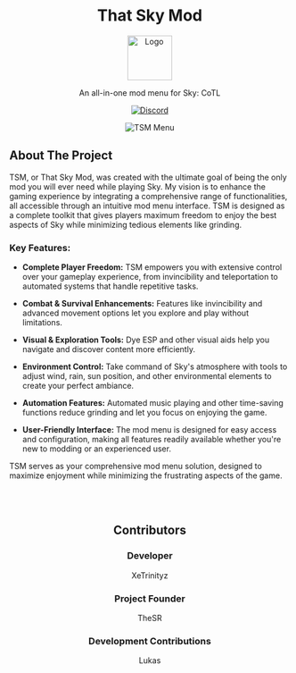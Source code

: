 <a id="readme-top"></a>
<div align="center">
  <!-- PROJECT LOGO -->
  <h1>That Sky Mod</h1>
  <a href="https://github.com/XeTrinityz/TSM-Installer">
    <img src="https://i.ibb.co/pBqjszWt/TSM.png" alt="Logo" width="80" height="80">
  </a>
  <p align="center">
    An all-in-one mod menu for Sky: CoTL
    <br />
    <div align="center">
      <a href="https://discord.gg/kjpGzTU9hH">
        <img src="https://img.shields.io/discord/1247220592919314522?color=7289da&logo=discord&logoColor=white&style=for-the-badge" alt="Discord">
      </a>
    </div>

  </p>
  <!-- SOFTWARE IMAGE -->
  <img src="https://i.ibb.co/DfC0zxXm/image.png" alt="TSM Menu">
</div>

## About The Project

TSM, or That Sky Mod, was created with the ultimate goal of being the only mod you will ever need while playing Sky. My vision is to enhance the gaming experience by integrating a comprehensive range of functionalities, all accessible through an intuitive mod menu interface. TSM is designed as a complete toolkit that gives players maximum freedom to enjoy the best aspects of Sky while minimizing tedious elements like grinding.

### Key Features:

- **Complete Player Freedom:** TSM empowers you with extensive control over your gameplay experience, from invincibility and teleportation to automated systems that handle repetitive tasks.

- **Combat & Survival Enhancements:** Features like invincibility and advanced movement options let you explore and play without limitations.

- **Visual & Exploration Tools:** Dye ESP and other visual aids help you navigate and discover content more efficiently.

- **Environment Control:** Take command of Sky's atmosphere with tools to adjust wind, rain, sun position, and other environmental elements to create your perfect ambiance.

- **Automation Features:** Automated music playing and other time-saving functions reduce grinding and let you focus on enjoying the game.

- **User-Friendly Interface:** The mod menu is designed for easy access and configuration, making all features readily available whether you're new to modding or an experienced user.

TSM serves as your comprehensive mod menu solution, designed to maximize enjoyment while minimizing the frustrating aspects of the game.

</br>
</br>
<div align="center">
  
## Contributors
### Developer
XeTrinityz
### Project Founder
TheSR
### Development Contributions
Lukas
</div>
